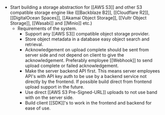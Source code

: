 - Start building a storage abstraction for [[AWS S3]] and other S3 compatible storage engine like ([[Backblaze B2]], [[Cloudflare R2]], [[DigitalOcean Spaces]], [[Akamai Object Storage]], [[Vultr Object Storage]], [[Wasabi]] and [[Minio]] etc.)
	- Requirements of the system.
		- Support any [[AWS S3]] compatible object storage provider.
		- Store object metadata in a database easy object search and retrieval.
		- Acknowledgement on upload complete should be sent from server side and not depend on client to give the acknowledgement. Preferably employee [[Webhook]] to send upload complete or failed acknowledgement.
		- Make the server backend API first. This means server employees API's with API key auth to be use by a backend service not directly by the frontend. If possible build direct from frontend upload support in the future.
		- Use direct [[AWS S3 Pre-Signed-URL]] uploads to not use band with on the server side.
		- Build client [[SDK]]'s to work in the frontend and backend for ease of use.
